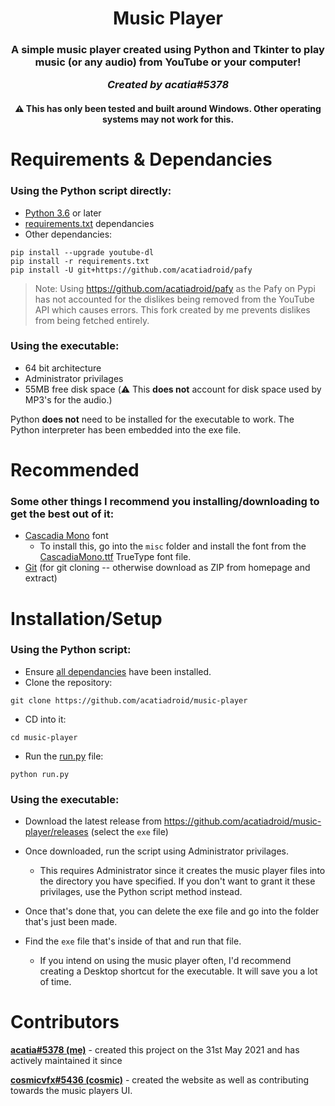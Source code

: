 <h1 align="center">Music Player</h1>
<h3 align="center">A simple music player created using Python and Tkinter to play music (or any audio) from YouTube or your computer!

*Created by acatia#5378*

</h3>
<h4 align="center"> ⚠️ This has only been tested and built around Windows. Other operating systems may not work for this. </h4>

# Requirements & Dependancies
### Using the Python script directly:
* [Python 3.6](https://www.python.org/downloads/) or later
* [requirements.txt](requirements.txt) dependancies
* Other dependancies:
```
pip install --upgrade youtube-dl
pip install -r requirements.txt
pip install -U git+https://github.com/acatiadroid/pafy
```
> Note: Using https://github.com/acatiadroid/pafy as the Pafy on Pypi has not accounted for the dislikes being removed from the YouTube API which causes errors. This fork created by me prevents dislikes from being fetched entirely.

### Using the executable:
* 64 bit architecture
* Administrator privilages
* 55MB free disk space (⚠️ This **does not** account for disk space used by MP3's for the audio.)

Python **does not** need to be installed for the executable to work. The Python interpreter has been embedded into the exe file.

# Recommended
### Some other things I recommend you installing/downloading to get the best out of it:
* [Cascadia Mono](misc/CascadiaMono.ttf) font
     - To install this, go into the `misc` folder and install the font from the [CascadiaMono.ttf](misc/CascadiaMono.ttf) TrueType font file.
* [Git](https://git-scm.com/) (for git cloning -- otherwise download as ZIP from homepage and extract)

# Installation/Setup
### Using the Python script:
* Ensure [all dependancies](#requirements--dependancies) have been installed.
* Clone the repository:
```
git clone https://github.com/acatiadroid/music-player
```
* CD into it:
```
cd music-player
```
* Run the [run.py](run.py) file:
```
python run.py
```

### Using the executable:
* Download the latest release from https://github.com/acatiadroid/music-player/releases (select the `exe` file)

* Once downloaded, run the script using Administrator privilages.
    - This requires Administrator since it creates the music player files into the directory you have specified. If you don't want to grant it these privilages, use the Python script method instead.
* Once that's done that, you can delete the exe file and go into the folder that's just been made.
* Find the `exe` file that's inside of that and run that file.
    - If you intend on using the music player often, I'd recommend creating a Desktop shortcut for the executable. It will save you a lot of time.

# Contributors
[**acatia#5378 (me)**](https://github.com/acatiadroid) - created this project on the 31st May 2021 and has actively maintained it since

[**cosmicvfx#5436 (cosmic)**](https://github.com/cosmllc) - created the website as well as contributing towards the music players UI.